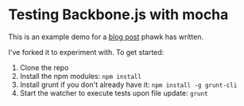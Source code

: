 # Testing Backbone.js with mocha

This is an example demo for a [blog post](http://phawk.co.uk/articles/testing-backbone-with-mocha) phawk has written.

I've forked it to experiment with. To get started:

1. Clone the repo
2. Install the npm modules: `npm install`
3. Install grunt if you don't already have it: `npm install -g grunt-cli`
4. Start the watcher to execute tests upon file update: `grunt`
